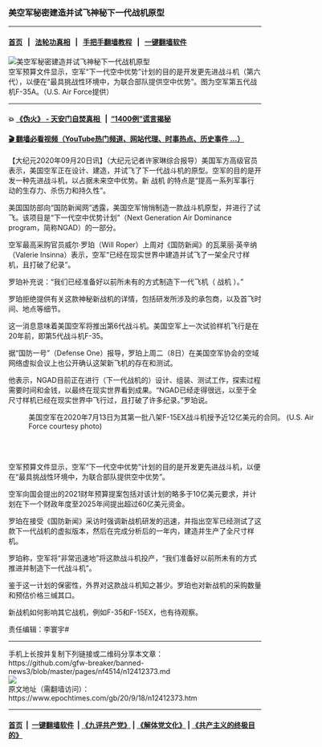 ### 美空军秘密建造并试飞神秘下一代战机原型
------------------------

#### [首页](https://github.com/gfw-breaker/banned-news3/blob/master/README.md) &nbsp;&nbsp;|&nbsp;&nbsp; [法轮功真相](https://github.com/begood0513/basic/blob/master/README.md)  &nbsp;&nbsp;|&nbsp;&nbsp; [手把手翻墙教程](https://github.com/gfw-breaker/guides/wiki)  &nbsp;&nbsp;|&nbsp;&nbsp; [一键翻墙软件](https://github.com/gfw-breaker/nogfw/blob/master/README.md)  



<div><img alt="美空军秘密建造并试飞神秘下一代战机原型" class="attachment-djy_600_400 size-djy_600_400 wp-post-image" src="https://i.epochtimes.com/assets/uploads/2020/07/Tu3_130516-F-XL333-538-600x400.jpeg"/>
<div class="caption">
 空军预算文件显示，空军“下一代空中优势”计划的目的是开发更先进战斗机（第六代），以便在“最具挑战性环境中，为联合部队提供空中优势”。图为空军第五代战机F-35A。（U.S. Air Force提供）
</div></div><hr/>

#### 💥 [《伪火》 - 天安门自焚真相 ](http://158.247.195.190:10000/videos/blog/weihuo.html)&nbsp; |&nbsp; [“1400例”谎言揭秘  ](http://158.247.195.190:10000/videos/blog/jiexi1400.html)

#### [ 🎬  翻墙必看视频（YouTube热门频道、网站代理、时事热点、历史事件 ...）](https://github.com/gfw-breaker/links/blob/master/banned.md)

<div><p>
 【大纪元2020年09月20日讯】（大纪元记者许家琳综合报导）美国军方高级官员表示，美国空军正在设计、建造，并试飞了下一代战斗机的原型。空军的目的是开发一种先进战斗机，以占据未来空中优势。新
 <ok href="https://www.epochtimes.com/gb/tag/%E6%88%98%E6%9C%BA.html">
  战机
 </ok>
 的特点是“提高一系列军事行动的生存力、杀伤力和持久性”。
</p>
<p>
 美国国防部向“国防新闻网”透露，美国空军悄悄制造一款战斗机原型，并进行了试飞。该项目是“下一代空中优势计划”（Next Generation Air Dominance program，简称NGAD）的一部分。
</p>
<p>
 空军最高采购官员威尔·罗珀（Will Roper）上周对《国防新闻》的瓦莱丽·英辛纳（Valerie Insinna）表示，空军“已经在现实世界中建造并试飞了一架全尺寸样机，且打破了纪录”。
</p>
<p>
 罗珀补充说：“我们已经准备好以前所未有的方式制造下一代飞机（
 <ok href="https://www.epochtimes.com/gb/tag/%E6%88%98%E6%9C%BA.html">
  战机
 </ok>
 ）。”
</p>
<p>
 罗珀拒绝提供有关这款神秘新战机的详情，包括研发所涉及的承包商，以及首飞时间、地点等细节。
</p>
<p>
 这一消息意味着美国空军将推出第6代战斗机。美国空军上一次试验样机飞行是在20年前，即第5代战斗机F-35。
</p>
<p>
 据“国防一号”（Defense One）报导，罗珀上周二（8日）在美国空军协会的空域网络虚拟会议上也公开确认这架新飞机的存在和测试。
</p>
<p>
 他表示，NGAD目前正在进行（下一代战机的）设计、组装、测试工作，探索过程需要时间和金钱，以最终在现实世界看到成果。“NGAD已经走得很远，以至于全尺寸样机已经在现实世界中飞行过，且打破了许多纪录。”罗珀说。
</p>
<figure class="wp-caption aligncenter" id="attachment_12414859" style="width: 600px">
 <ok href="https://i.epochtimes.com/assets/uploads/2020/09/200713-F-XZ000-001.jpg">
  <img alt="" class="wp-image-12414859 size-large" src="https://i.epochtimes.com/assets/uploads/2020/09/200713-F-XZ000-001-600x366.jpg"/>
 </ok>
 <br/><figcaption class="wp-caption-text">
  美国空军在2020年7月13日为其第一批八架F-15EX战斗机授予近12亿美元的合同。 (U.S. Air Force courtesy photo)
 </figcaption><br/>
</figure><br/>
<p>
 空军预算文件显示，空军“下一代空中优势”计划的目的是开发更先进战斗机，以便在“最具挑战性环境中，为联合部队提供空中优势”。
</p>
<p>
 空军向国会提出的2021财年预算提案包括对该计划的略多于10亿美元要求，并计划在下一个财政年度至2025年间提出超过60亿美元资金。
</p>
<p>
 罗珀在接受《国防新闻》采访时强调新战机研发的迅速，并指出空军已经测试了这款下一代战机的虚拟版本，然后在完成分析后的一年内，建造并生产了全尺寸样机。
</p>
<p>
 罗珀称，空军将“非常迅速地”将这款战斗机投产，“我们准备好以前所未有的方式推进并制造下一代战斗机”。
</p>
<p>
 鉴于这一计划的保密性，外界对这款战斗机知之甚少。罗珀也对新战机的采购数量和预估价格三缄其口。
</p>
<p>
 新战机如何影响其它战机，例如F-35和F-15EX，也有待观察。
</p>
<p>
 责任编辑：李寰宇#
</p>
</div>
<hr/>
手机上长按并复制下列链接或二维码分享本文章：<br/>
https://github.com/gfw-breaker/banned-news3/blob/master/pages/nf4514/n12412373.md <br/>
<a href='https://github.com/gfw-breaker/banned-news3/blob/master/pages/nf4514/n12412373.md'><img src='https://github.com/gfw-breaker/banned-news3/blob/master/pages/nf4514/n12412373.md.png'/></a> <br/>
原文地址（需翻墙访问）：https://www.epochtimes.com/gb/20/9/18/n12412373.htm


------------------------
#### [首页](https://github.com/gfw-breaker/banned-news3/blob/master/README.md) &nbsp;|&nbsp; [一键翻墙软件](https://github.com/gfw-breaker/nogfw/blob/master/README.md) &nbsp;| [《九评共产党》](https://github.com/gfw-breaker/9ping.md/blob/master/README.md#九评之一评共产党是什么) | [《解体党文化》](https://github.com/gfw-breaker/jtdwh.md/blob/master/README.md) | [《共产主义的终极目的》](https://github.com/gfw-breaker/gczydzjmd.md/blob/master/README.md)


<img src='http://gfw-breaker.win/banned-news3/pages/nf4514/n12412373.md' width='0px' height='0px'/>